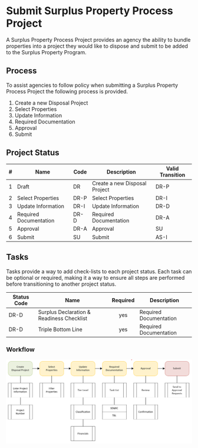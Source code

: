 # Submit Surplus Property Process Project

A Surplus Property Process Project provides an agency the ability to bundle properties into a project they would like to dispose and submit to be added to the Surplus Property Program.

## Process

To assist agencies to follow policy when submitting a Surplus Property Process Project the following process is provided.

1. Create a new Disposal Project
2. Select Properties
3. Update Information
4. Required Documentation
5. Approval
6. Submit

## Project Status

|   # | Name                   | Code | Description                   | Valid Transition |
| --: | ---------------------- | ---- | ----------------------------- | ---------------- |
|   1 | Draft                  | DR   | Create a new Disposal Project | DR-P             |
|   2 | Select Properties      | DR-P | Select Properties             | DR-I             |
|   3 | Update Information     | DR-I | Update Information            | DR-D             |
|   4 | Required Documentation | DR-D | Required Documentation        | DR-A             |
|   5 | Approval               | DR-A | Approval                      | SU               |
|   6 | Submit                 | SU   | Submit                        | AS-I             |

## Tasks

Tasks provide a way to add check-lists to each project status.
Each task can be optional or required, making it a way to ensure all steps are performed before transitioning to another project status.

| Status Code | Name                                      | Required | Description            |
| ----------- | ----------------------------------------- | :------: | ---------------------- |
| DR-D        | Surplus Declaration & Readiness Checklist |   yes    | Required Documentation |
| DR-D        | Triple Bottom Line                        |   yes    | Required Documentation |

### Workflow

![workflow](../images/disposal-project-process.png)
